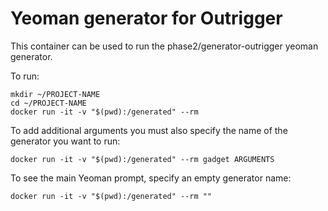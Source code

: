 # Yeoman generator for Outrigger

This container can be used to run the phase2/generator-outrigger yeoman generator.

To run:

```
mkdir ~/PROJECT-NAME
cd ~/PROJECT-NAME
docker run -it -v "$(pwd):/generated" --rm
```

To add additional arguments you must also specify the name of the generator you want to run:

```
docker run -it -v "$(pwd):/generated" --rm gadget ARGUMENTS
```

To see the main Yeoman prompt, specify an empty generator name:

```
docker run -it -v "$(pwd):/generated" --rm ""
```
